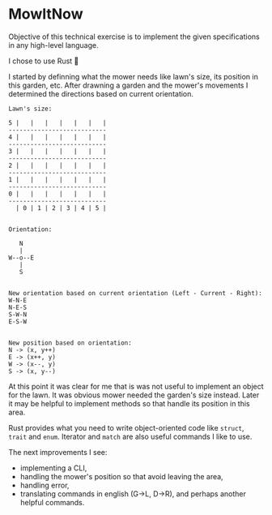 # MowItNow

Objective of this technical exercise is to implement the given specifications in any high-level language.

I chose to use Rust 🦀

I started by definning what the mower needs like lawn's size, its position in this garden, etc. After drawning a garden and the mower's movements I determined the directions based on current orientation.  

```
Lawn's size:

5 |   |   |   |   |   |   |
---------------------------
4 |   |   |   |   |   |   |
---------------------------
3 |   |   |   |   |   |   |
---------------------------
2 |   |   |   |   |   |   |
---------------------------
1 |   |   |   |   |   |   |
---------------------------
0 |   |   |   |   |   |   |
---------------------------
  | 0 | 1 | 2 | 3 | 4 | 5 |


Orientation:

   N
   |
W--o--E
   |
   S


New orientation based on current orientation (Left - Current - Right):
W-N-E
N-E-S
S-W-N
E-S-W


New position based on orientation:
N -> (x, y++)
E -> (x++, y)
W -> (x--, y)
S -> (x, y--)

```

At this point it was clear for me that is was not useful to implement an object for the lawn. It was obvious mower needed the garden's size instead. Later it may be helpful to implement methods so that handle its position in this area.

Rust provides what you need to write object-oriented code like `struct`, `trait` and `enum`. Iterator and `match` are also useful commands I like to use.

The next improvements I see:
- implementing a CLI,
- handling the mower's position so that avoid leaving the area, 
- handling error,
- translating commands in english (G->L, D->R),
and perhaps another helpful commands.